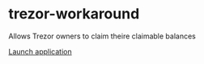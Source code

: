 # trezor-workaround
Allows Trezor owners to claim theire claimable balances

[Launch application](https://vinamogit.github.io/trezor-workaround/)
